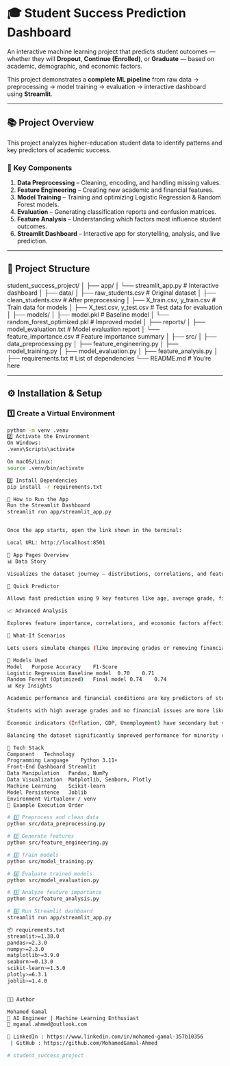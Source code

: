 # 🎓 Student Success Prediction Dashboard

An interactive machine learning project that predicts student outcomes — whether they will **Dropout**, **Continue (Enrolled)**, or **Graduate** — based on academic, demographic, and economic factors.

This project demonstrates a **complete ML pipeline** from raw data → preprocessing → model training → evaluation → interactive dashboard using **Streamlit**.

---

## 📚 Project Overview

This project analyzes higher-education student data to identify patterns and key predictors of academic success.

### 🧩 Key Components
1. **Data Preprocessing** – Cleaning, encoding, and handling missing values.
2. **Feature Engineering** – Creating new academic and financial features.
3. **Model Training** – Training and optimizing Logistic Regression & Random Forest models.
4. **Evaluation** – Generating classification reports and confusion matrices.
5. **Feature Analysis** – Understanding which factors most influence student outcomes.
6. **Streamlit Dashboard** – Interactive app for storytelling, analysis, and live prediction.

---

## 📂 Project Structure


student_success_project/
│
├── app/
│ └── streamlit_app.py # Interactive dashboard
│
├── data/
│ ├── raw_students.csv # Original dataset
│ ├── clean_students.csv # After preprocessing
│ ├── X_train.csv, y_train.csv # Train data for models
│ ├── X_test.csv, y_test.csv # Test data for evaluation
│
├── models/
│ ├── model.pkl # Baseline model
│ └── random_forest_optimized.pkl # Improved model
│
├── reports/
│ ├── model_evaluation.txt # Model evaluation report
│ └── feature_importance.csv # Feature importance summary
│
├── src/
│ ├── data_preprocessing.py
│ ├── feature_engineering.py
│ ├── model_training.py
│ ├── model_evaluation.py
│ ├── feature_analysis.py
│
├── requirements.txt # List of dependencies
└── README.md # You’re here


---

## ⚙️ Installation & Setup

### 1️⃣ Create a Virtual Environment

```bash
python -m venv .venv
2️⃣ Activate the Environment
On Windows:
.venv\Scripts\activate

On macOS/Linux:
source .venv/bin/activate

3️⃣ Install Dependencies
pip install -r requirements.txt

🚀 How to Run the App
Run the Streamlit Dashboard
streamlit run app/streamlit_app.py


Once the app starts, open the link shown in the terminal:

Local URL: http://localhost:8501

🧭 App Pages Overview
📊 Data Story

Visualizes the dataset journey — distributions, correlations, and feature statistics.

🔮 Quick Predictor

Allows fast prediction using 9 key features like age, average grade, financial issues, and attendance type.

📈 Advanced Analysis

Explores feature importance, correlations, and economic factors affecting academic success.

🤔 What-If Scenarios

Lets users simulate changes (like improving grades or removing financial issues) to see how predictions change in real-time.

🧠 Models Used
Model	Purpose	Accuracy	F1-Score
Logistic Regression	Baseline model	0.70	0.71
Random Forest (Optimized)	Final model	0.74	0.74
📊 Key Insights

Academic performance and financial conditions are key predictors of student success.

Students with high average grades and no financial issues are more likely to graduate.

Economic indicators (Inflation, GDP, Unemployment) have secondary but visible impact.

Balancing the dataset significantly improved performance for minority classes (dropout/enrolled).

🧩 Tech Stack
Component	Technology
Programming Language	Python 3.11+
Front-End Dashboard	Streamlit
Data Manipulation	Pandas, NumPy
Data Visualization	Matplotlib, Seaborn, Plotly
Machine Learning	Scikit-learn
Model Persistence	Joblib
Environment	Virtualenv / venv
🧾 Example Execution Order

# 1️⃣ Preprocess and clean data
python src/data_preprocessing.py

# 2️⃣ Generate features
python src/feature_engineering.py

# 3️⃣ Train models
python src/model_training.py

# 4️⃣ Evaluate trained models
python src/model_evaluation.py

# 5️⃣ Analyze feature importance
python src/feature_analysis.py

# 6️⃣ Run Streamlit dashboard
streamlit run app/streamlit_app.py

📦 requirements.txt
streamlit>=1.38.0
pandas>=2.3.0
numpy>=2.3.0
matplotlib>=3.9.0
seaborn>=0.13.0
scikit-learn>=1.5.0
plotly>=6.3.1
joblib>=1.4.0


🧑‍💻 Author

Mohamed Gamal
🎯 AI Engineer | Machine Learning Enthusiast
📧 mgamal.ahmed@outlook.com

🔗 LinkedIn : https://www.linkedin.com/in/mohamed-gamal-357b10356
 | GitHub : https://github.com/MohamedGamal-Ahmed 

#   s t u d e n t _ s u c c e s s _ p r o j e c t  
 
